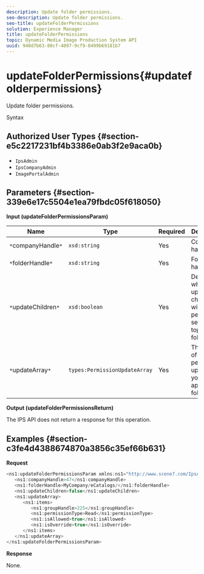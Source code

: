 ```yaml
---
description: Update folder permissions.
seo-description: Update folder permissions.
seo-title: updateFolderPermissions
solution: Experience Manager
title: updateFolderPermissions
topic: Dynamic Media Image Production System API
uuid: 940d7b63-80cf-4097-9cf9-8499b69181b7
---
```


# updateFolderPermissions{#updatefolderpermissions}

Update folder permissions.

 Syntax 

## Authorized User Types {#section-e5c2217231bf4b3386e0ab3f2e9aca0b}

* `IpsAdmin` 
* `IpsCompanyAdmin` 
* `ImagePortalAdmin`

## Parameters {#section-339e6e17c5504e1ea79fbdc05f618050}

**Input (updateFolderPermissionsParam)** 

|  Name  | Type  | Required  | Description  |
|---|---|---|---|
|  `*`companyHandle`*`  | `xsd:string`  | Yes  | Company handle.  |
|  `*`folderHandle`*`  | `xsd:string`  | Yes  | Folder handle.  |
|  `*`updateChildren`*`  | `xsd:boolean`  | Yes  | Determines whether to update children with permissions set for the top-level folder.  |
|  `*`updateArray`*`  | `types:PermissionUpdateArray`  | Yes  | The array of permission updates you want to apply to the folder.  |

**Output (updateFolderPermissionsReturn)**

The IPS API does not return a response for this operation.

## Examples {#section-c3fe4d4388674870a3856c35ef66b631}

**Request** 

```java
<ns1:updateFolderPermissionsParam xmlns:ns1="http://www.scene7.com/IpsApi/xsd">
   <ns1:companyHandle>47</ns1:companyHandle>
   <ns1:folderHandle>MyCompany/eCatalogs/</ns1:folderHandle>
   <ns1:updateChildren>false</ns1:updateChildren>
   <ns1:updateArray>
      <ns1:items>
         <ns1:groupHandle>225</ns1:groupHandle>
         <ns1:permissionType>Read</ns1:permissionType>
         <ns1:isAllowed>true</ns1:isAllowed>
         <ns1:isOverride>true</ns1:isOverride>
      </ns1:items>
   </ns1:updateArray>
</ns1:updateFolderPermissionsParam>
```

**Response**

None. 
